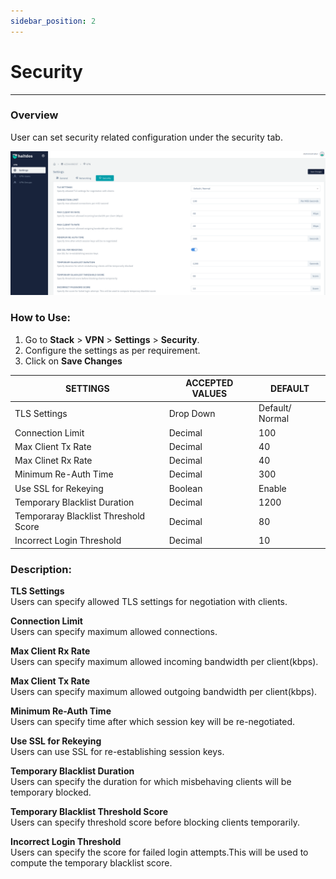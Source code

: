 ```yaml
---
sidebar_position: 2
---
```


# Security

---

### Overview

User can set security related configuration under the security tab.

![security](/img/vpn/v6/docs/security.png)  


### How to Use:
1. Go to **Stack** > **VPN** > **Settings** > **Security**.  
2. Configure the settings as per requirement.  
3. Click on **Save Changes**  


| SETTINGS                             | ACCEPTED VALUES | DEFAULT         |
|--------------------------------------|-----------------|-----------------|
| TLS Settings                         | Drop Down       | Default/ Normal |
| Connection Limit                     | Decimal         | 100             |
| Max Client Tx Rate                   | Decimal         | 40              |
| Max Clinet Rx Rate                   | Decimal         | 40              |
| Minimum Re-Auth Time                 | Decimal         | 300             |
| Use SSL for Rekeying                 | Boolean         | Enable          |
| Temporary Blacklist Duration         | Decimal         |  1200           |
| Temporaray Blacklist Threshold Score | Decimal         | 80              |
| Incorrect Login Threshold            | Decimal         | 10              |


### Description:

**TLS Settings**  
Users can specify allowed TLS settings for negotiation with clients.  

**Connection Limit**  
Users can specify maximum allowed connections.  

**Max Client Rx Rate**  
Users can specify maximum allowed incoming bandwidth per client(kbps).  

**Max Client Tx Rate**  
Users can specify maximum allowed outgoing bandwidth per client(kbps).  

**Minimum Re-Auth Time**  
Users can specify time after which session key will be re-negotiated.  

**Use SSL for Rekeying**  
Users can use SSL for re-establishing session keys.  

**Temporary Blacklist Duration**  
Users can specify the duration for which misbehaving clients will be temporary blocked.  

**Temporary Blacklist Threshold Score**  
Users can specify threshold score before blocking clients temporarily.  

**Incorrect Login Threshold**  
Users can specify the score for failed login attempts.This will be used to compute the temporary blacklist score.  